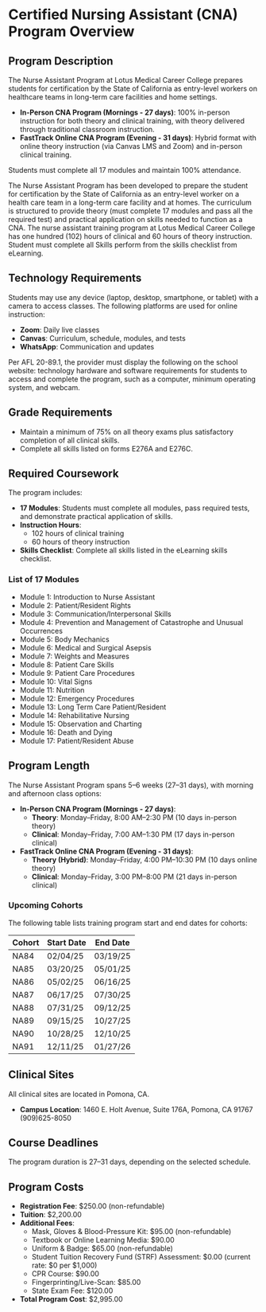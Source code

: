 # Certified Nursing Assistant (CNA) Program Overview

## Program Description

The Nurse Assistant Program at Lotus Medical Career College prepares students for certification by the State of California as entry-level workers on healthcare teams in long-term care facilities and home settings.

- **In-Person CNA Program (Mornings - 27 days)**: 100% in-person instruction for both theory and clinical training, with theory delivered through traditional classroom instruction.
- **FastTrack Online CNA Program (Evening - 31 days)**: Hybrid format with online theory instruction (via Canvas LMS and Zoom) and in-person clinical training.

Students must complete all 17 modules and maintain 100% attendance.

The Nurse Assistant Program has been developed to prepare the student for certification by the State of California as an entry-level worker on a health care team in a long-term care facility and at homes. The curriculum is structured to provide theory (must complete 17 modules and pass all the required test) and practical application on skills needed to function as a CNA. The nurse assistant training program at Lotus Medical Career College has one hundred (102) hours of clinical and 60 hours of theory instruction. Student must complete all Skills perform from the skills checklist from eLearning.

## Technology Requirements

Students may use any device (laptop, desktop, smartphone, or tablet) with a camera to access classes. The following platforms are used for online instruction:

- **Zoom**: Daily live classes
- **Canvas**: Curriculum, schedule, modules, and tests
- **WhatsApp**: Communication and updates

Per AFL 20-89.1, the provider must display the following on the school website: technology hardware and software requirements for students to access and complete the program, such as a computer, minimum operating system, and webcam.

## Grade Requirements

- Maintain a minimum of 75% on all theory exams plus satisfactory completion of all clinical skills.
- Complete all skills listed on forms E276A and E276C.

## Required Coursework

The program includes:

- **17 Modules**: Students must complete all modules, pass required tests, and demonstrate practical application of skills.
- **Instruction Hours**:
  - 102 hours of clinical training
  - 60 hours of theory instruction
- **Skills Checklist**: Complete all skills listed in the eLearning skills checklist.

### List of 17 Modules

- Module 1: Introduction to Nurse Assistant
- Module 2: Patient/Resident Rights
- Module 3: Communication/Interpersonal Skills
- Module 4: Prevention and Management of Catastrophe and Unusual Occurrences
- Module 5: Body Mechanics
- Module 6: Medical and Surgical Asepsis
- Module 7: Weights and Measures
- Module 8: Patient Care Skills
- Module 9: Patient Care Procedures
- Module 10: Vital Signs
- Module 11: Nutrition
- Module 12: Emergency Procedures
- Module 13: Long Term Care Patient/Resident
- Module 14: Rehabilitative Nursing
- Module 15: Observation and Charting
- Module 16: Death and Dying
- Module 17: Patient/Resident Abuse

## Program Length

The Nurse Assistant Program spans 5–6 weeks (27–31 days), with morning and afternoon class options:

- **In-Person CNA Program (Mornings - 27 days)**:
  - **Theory**: Monday–Friday, 8:00 AM–2:30 PM (10 days in-person theory)
  - **Clinical**: Monday–Friday, 7:00 AM–1:30 PM (17 days in-person clinical)
- **FastTrack Online CNA Program (Evening - 31 days)**:
  - **Theory (Hybrid)**: Monday–Friday, 4:00 PM–10:30 PM (10 days online theory)
  - **Clinical**: Monday–Friday, 3:00 PM–8:00 PM (21 days in-person clinical)

### Upcoming Cohorts

The following table lists training program start and end dates for cohorts:

| Cohort | Start Date | End Date   |
|--------|------------|------------|
| NA84  | 02/04/25  | 03/19/25  |
| NA85  | 03/20/25  | 05/01/25  |
| NA86  | 05/02/25  | 06/16/25  |
| NA87  | 06/17/25  | 07/30/25  |
| NA88  | 07/31/25  | 09/12/25  |
| NA89  | 09/15/25  | 10/27/25  |
| NA90  | 10/28/25  | 12/10/25  |
| NA91  | 12/11/25  | 01/27/26  |

## Clinical Sites

All clinical sites are located in Pomona, CA.

- **Campus Location**: 1460 E. Holt Avenue, Suite 176A, Pomona, CA 91767 (909)625-8050

## Course Deadlines

The program duration is 27–31 days, depending on the selected schedule.

## Program Costs

- **Registration Fee**: $250.00 (non-refundable)
- **Tuition**: $2,200.00
- **Additional Fees**:
  - Mask, Gloves & Blood-Pressure Kit: $95.00 (non-refundable)
  - Textbook or Online Learning Media: $90.00
  - Uniform & Badge: $65.00 (non-refundable)
  - Student Tuition Recovery Fund (STRF) Assessment: $0.00 (current rate: $0 per $1,000)
  - CPR Course: $90.00
  - Fingerprinting/Live-Scan: $85.00
  - State Exam Fee: $120.00
- **Total Program Cost**: $2,995.00
